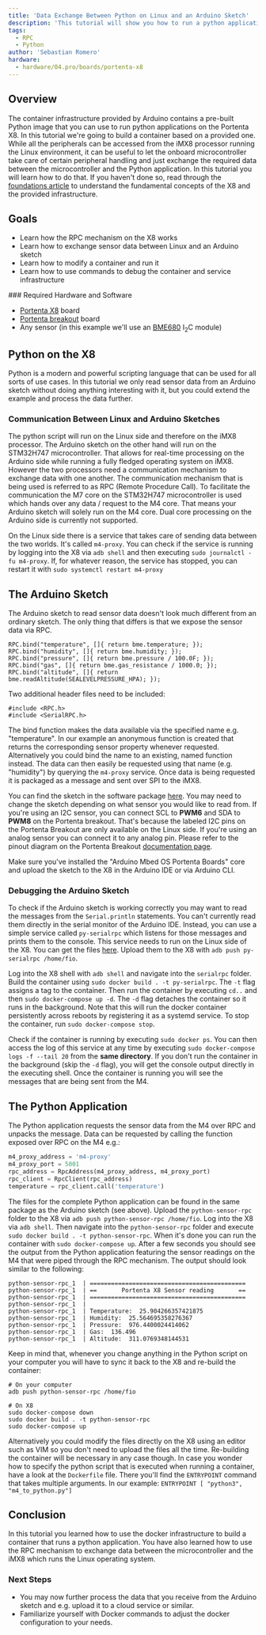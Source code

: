 ```yaml
---
title: 'Data Exchange Between Python on Linux and an Arduino Sketch'
description: 'This tutorial will show you how to run a python application that exchanges data with an Arduino Sketch.'
tags: 
  - RPC
  - Python
author: 'Sebastian Romero'
hardware:
  - hardware/04.pro/boards/portenta-x8
---
```


## Overview

The container infrastructure provided by Arduino contains a pre-built Python image that you can use to run python applications on the Portenta X8. In this tutorial we're going to build a container based on a provided one. While all the peripherals can be accessed from the iMX8 processor running the Linux environment, it can be useful to let the onboard microcontroller take care of certain peripheral handling and just exchange the required data between the microcontroller and the Python application. In this tutorial you will learn how to do that. If you haven't done so, read through the [foundations article](/tutorials/portenta-x8/x8-fundamentals) to understand the fundamental concepts of the X8 and the provided infrastructure.

## Goals

- Learn how the RPC mechanism on the X8 works
- Learn how to exchange sensor data between Linux and an Arduino sketch
- Learn how to modify a container and run it
- Learn how to use commands to debug the container and service infrastructure

### Required Hardware and Software

- [Portenta X8](https://store.arduino.cc/products/portenta-x8) board
- [Portenta breakout](https://docs.arduino.cc/hardware/portenta-breakout) board
- Any sensor (in this example we'll use an [BME680](https://www.bosch-sensortec.com/products/environmental-sensors/gas-sensors/bme680/) I<sub>2</sub>C module)

## Python on the X8

Python is a modern and powerful scripting language that can be used for all sorts of use cases. In this tutorial we only read sensor data from an Arduino sketch without doing anything interesting with it, but you could extend the example and process the data further.

### Communication Between Linux and Arduino Sketches

The python script will run on the Linux side and therefore on the iMX8 processor. The Arduino sketch on the other hand will run on the STM32H747 microcontroller. That allows for real-time processing on the Arduino side while running a fully fledged operating system on iMX8. However the two processors need a communication mechanism to exchange data with one another. The communication mechanism that is being used is referred to as RPC (Remote Procedure Call). To facilitate the communication the M7 core on the STM32H747 microcontroller is used which hands over any data / request to the M4 core. That means your Arduino sketch will solely run on the M4 core. Dual core processing on the Arduino side is currently not supported.

On the Linux side there is a service that takes care of sending data between the two worlds. It's called `m4-proxy`. You can check if the service is running by logging into the X8 via `adb shell` and then executing `sudo journalctl -fu m4-proxy`. If, for whatever reason, the service has stopped, you can restart it with `sudo systemctl restart m4-proxy`

## The Arduino Sketch

The Arduino sketch to read sensor data doesn't look much different from an ordinary sketch. The only thing that differs is that we expose the sensor data via RPC.

```arduino
RPC.bind("temperature", []{ return bme.temperature; });
RPC.bind("humidity", []{ return bme.humidity; });
RPC.bind("pressure", []{ return bme.pressure / 100.0F; });
RPC.bind("gas", []{ return bme.gas_resistance / 1000.0; });
RPC.bind("altitude", []{ return bme.readAltitude(SEALEVELPRESSURE_HPA); });
```

Two additional header files need to be included:

```arduino
#include <RPC.h>
#include <SerialRPC.h>
```

The bind function makes the data available via the specified name e.g. "temperature". In our example an anonymous function is created that returns the corresponding sensor property whenever requested. Alternatively you could bind the name to an existing, named function instead. The data can then easily be requested using that name (e.g. "humidity") by querying the `m4-proxy` service. Once data is being requested it is packaged as a message and sent over SPI to the iMX8.

You can find the sketch in the software package [here](assets/python-sensor-rpc.zip). You may need to change the sketch depending on what sensor you would like to read from. If you're using an I2C sensor, you can connect SCL to **PWM6** and SDA to **PWM8** on the Portenta breakout. That's because the labeled I2C pins on the Portenta Breakout are only available on the Linux side. If you're using an analog sensor you can connect it to any analog pin. Please refer to the pinout diagram on the Portenta Breakout [documentation page](/hardware/portenta-breakout).

Make sure you've installed the "Arduino Mbed OS Portenta Boards" core and upload the sketch to the X8 in the Arduino IDE or via Arduino CLI.

### Debugging the Arduino Sketch

To check if the Arduino sketch is working correctly you may want to read the messages from the `Serial.println` statements. You can't currently read them directly in the serial monitor of the Arduino IDE. Instead, you can use a simple service called `py-serialrpc` which listens for those messages and prints them to the console. This service needs to run on the Linux side of the X8. You can get the files [here](assets/py-serialrpc.zip). Upload them to the X8 with `adb push py-serialrpc /home/fio`.

Log into the X8 shell with `adb shell` and navigate into the `serialrpc` folder. Build the container using `sudo docker build . -t py-serialrpc`. The `-t` flag assigns a tag to the container. Then run the container by executing `cd..` and then `sudo docker-compose up -d`. The `-d` flag detaches the container so it runs in the background. Note that this will run the docker container persistently across reboots by registering it as a systemd service. To stop the container, run `sudo docker-compose stop`. 

Check if the container is running by executing `sudo docker ps`. You can then access the log of this service at any time by executing `sudo docker-compose logs -f --tail 20` from the **same directory**. If you don't run the container in the background (skip the `-d` flag), you will get the console output directly in the executing shell. Once the container is running you will see the messages that are being sent from the M4.

## The Python Application

The Python application requests the sensor data from the M4 over RPC and unpacks the message. Data can be requested by calling the function exposed over RPC on the M4 e.g.:

```python
m4_proxy_address = 'm4-proxy'
m4_proxy_port = 5001
rpc_address = RpcAddress(m4_proxy_address, m4_proxy_port)
rpc_client = RpcClient(rpc_address)
temperature = rpc_client.call('temperature')
```

The files for the complete Python application can be found in the same package as the Arduino sketch (see above). Upload the `python-sensor-rpc` folder to the X8 via `adb push python-sensor-rpc /home/fio`. Log into the X8 via `adb shell`. Then navigate into the `python-sensor-rpc` folder and execute `sudo docker build . -t python-sensor-rpc`. When it's done you can run the container with `sudo docker-compose up`. After a few seconds you should see the output from the Python application featuring the sensor readings on the M4 that were piped through the RPC mechanism. The output should look similar to the following:

```
python-sensor-rpc_1  | ============================================
python-sensor-rpc_1  | ==       Portenta X8 Sensor reading       ==
python-sensor-rpc_1  | ============================================
python-sensor-rpc_1  |
python-sensor-rpc_1  | Temperature:  25.904266357421875
python-sensor-rpc_1  | Humidity:  25.564695358276367
python-sensor-rpc_1  | Pressure:  976.4400024414062
python-sensor-rpc_1  | Gas:  136.496
python-sensor-rpc_1  | Altitude:  311.0769348144531
```

 Keep in mind that, whenever you change anything in the Python script on your computer you will have to sync it back to the X8 and re-build the container:

```
# On your computer
adb push python-sensor-rpc /home/fio

# On X8
sudo docker-compose down
sudo docker build . -t python-sensor-rpc
sudo docker-compose up
```

Alternatively you could modify the files directly on the X8 using an editor such as VIM so you don't need to upload the files all the time. Re-building the container will be necessary in any case though. In case you wonder how to specify the python script that is executed when running a container, have a look at the `Dockerfile` file. There you'll find the `ENTRYPOINT` command that takes multiple arguments. In our example: `ENTRYPOINT [ "python3", "m4_to_python.py"]`

## Conclusion

In this tutorial you learned how to use the docker infrastructure to build a container that runs a python application. You have also learned how to use the RPC mechanism to exchange data between the microcontroller and the iMX8 which runs the Linux operating system.

### Next Steps

- You may now further process the data that you receive from the Arduino sketch and e.g. upload it to a cloud service or similar.
- Familiarize yourself with Docker commands to adjust the docker configuration to your needs.